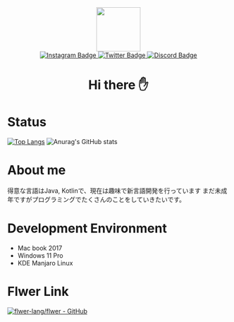 <div id="header" align="center">
  <img src="https://github.com/Kakeru3/Kakeru3/blob/main/avatar.jpg" width="100"/>
  <div id="badges">
    <a href="https://www.instagram.com/massa_camera/">
      <img src="https://img.shields.io/badge/-Instagram-E4405F.svg?logo=instagram&style=for-the-badgelogoColor=white" alt="Instagram Badge"/>
    </a>
    <a href="https://twitter.com/KakeruCtt">
      <img src="https://img.shields.io/badge/Twitter-blue?style=for-the-badge&logo=twitter&logoColor=white" alt="Twitter Badge"/
    </a>
    <a href=https://discordapp.com/users/1014513275351859230">
      <img src="https://img.shields.io/badge/Discord-purple?style=for-the-badge&logo=discord&logoColor=white" alt="Discord Badge"/>
    </a>
  </div>
    <h1>Hi there ✋</h1>
</div>

# Status
[![Top Langs](https://github-readme-stats.vercel.app/api/top-langs/?username=Kakeru3)](https://github.com/anuraghazra/github-readme-stats)
![Anurag's GitHub stats](https://github-readme-stats.vercel.app/api?username=Kakeru3&hide=contribs,prs)

# About me
得意な言語はJava, Kotlinで、現在は趣味で新言語開発を行っています
まだ未成年ですがプログラミングでたくさんのことをしていきたいです。

# Development Environment
- Mac book 2017
- Windows 11 Pro
- KDE Manjaro Linux

# Flwer Link
[![flwer-lang/flwer - GitHub](https://gh-card.dev/repos/flwer-lang/flwer.svg)](https://github.com/flwer-lang/flwer)
